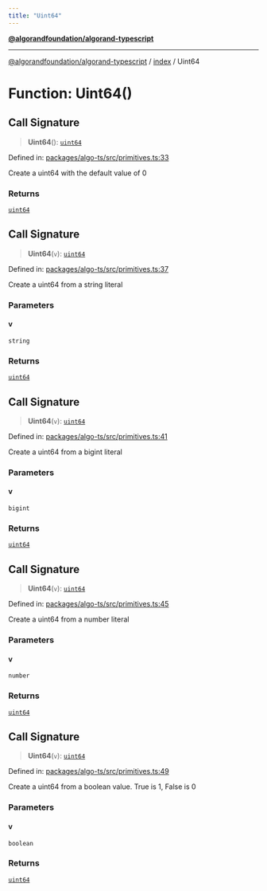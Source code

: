 ```yaml
---
title: "Uint64"
---
```


[**@algorandfoundation/algorand-typescript**](../../README.md)

***

[@algorandfoundation/algorand-typescript](../../README.md) / [index](../README.md) / Uint64

# Function: Uint64()

## Call Signature

> **Uint64**(): [`uint64`](../type-aliases/uint64.md)

Defined in: [packages/algo-ts/src/primitives.ts:33](https://github.com/algorandfoundation/puya-ts/blob/main/packages/algo-ts/src/primitives.ts#L33)

Create a uint64 with the default value of 0

### Returns

[`uint64`](../type-aliases/uint64.md)

## Call Signature

> **Uint64**(`v`): [`uint64`](../type-aliases/uint64.md)

Defined in: [packages/algo-ts/src/primitives.ts:37](https://github.com/algorandfoundation/puya-ts/blob/main/packages/algo-ts/src/primitives.ts#L37)

Create a uint64 from a string literal

### Parameters

#### v

`string`

### Returns

[`uint64`](../type-aliases/uint64.md)

## Call Signature

> **Uint64**(`v`): [`uint64`](../type-aliases/uint64.md)

Defined in: [packages/algo-ts/src/primitives.ts:41](https://github.com/algorandfoundation/puya-ts/blob/main/packages/algo-ts/src/primitives.ts#L41)

Create a uint64 from a bigint literal

### Parameters

#### v

`bigint`

### Returns

[`uint64`](../type-aliases/uint64.md)

## Call Signature

> **Uint64**(`v`): [`uint64`](../type-aliases/uint64.md)

Defined in: [packages/algo-ts/src/primitives.ts:45](https://github.com/algorandfoundation/puya-ts/blob/main/packages/algo-ts/src/primitives.ts#L45)

Create a uint64 from a number literal

### Parameters

#### v

`number`

### Returns

[`uint64`](../type-aliases/uint64.md)

## Call Signature

> **Uint64**(`v`): [`uint64`](../type-aliases/uint64.md)

Defined in: [packages/algo-ts/src/primitives.ts:49](https://github.com/algorandfoundation/puya-ts/blob/main/packages/algo-ts/src/primitives.ts#L49)

Create a uint64 from a boolean value. True is 1, False is 0

### Parameters

#### v

`boolean`

### Returns

[`uint64`](../type-aliases/uint64.md)
